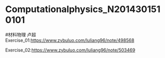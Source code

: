 # Computationalphysics_N2014301510101
#材料物理   卢超
Exercise_01:https://www.zybuluo.com/luliang96/note/498568

Exercise_02:https://www.zybuluo.com/luliang96/note/503469

